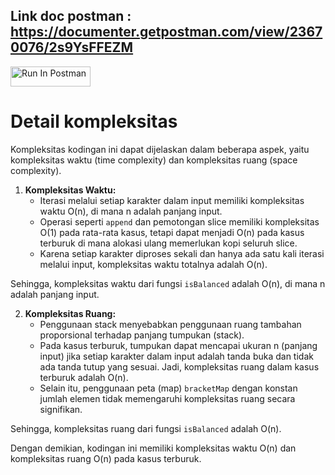 ## Link doc postman : https://documenter.getpostman.com/view/23670076/2s9YsFFEZM
[<img src="https://run.pstmn.io/button.svg" alt="Run In Postman" style="width: 128px; height: 32px;">](https://god.gw.postman.com/run-collection/23670076-291eb1d9-5737-460b-a802-041f3fc16be1?action=collection%2Ffork&source=rip_markdown&collection-url=entityId%3D23670076-291eb1d9-5737-460b-a802-041f3fc16be1%26entityType%3Dcollection%26workspaceId%3D60c92e9e-e77c-4a32-8bd1-d67d468e2acb)

# Detail kompleksitas

Kompleksitas kodingan ini dapat dijelaskan dalam beberapa aspek, yaitu kompleksitas waktu (time complexity) dan kompleksitas ruang (space complexity).

1. **Kompleksitas Waktu:**
   - Iterasi melalui setiap karakter dalam input memiliki kompleksitas waktu O(n), di mana n adalah panjang input.
   - Operasi seperti `append` dan pemotongan slice memiliki kompleksitas O(1) pada rata-rata kasus, tetapi dapat menjadi O(n) pada kasus terburuk di mana alokasi ulang memerlukan kopi seluruh slice.
   - Karena setiap karakter diproses sekali dan hanya ada satu kali iterasi melalui input, kompleksitas waktu totalnya adalah O(n).

Sehingga, kompleksitas waktu dari fungsi `isBalanced` adalah O(n), di mana n adalah panjang input.

2. **Kompleksitas Ruang:**
   - Penggunaan stack menyebabkan penggunaan ruang tambahan proporsional terhadap panjang tumpukan (stack).
   - Pada kasus terburuk, tumpukan dapat mencapai ukuran n (panjang input) jika setiap karakter dalam input adalah tanda buka dan tidak ada tanda tutup yang sesuai. Jadi, kompleksitas ruang dalam kasus terburuk adalah O(n).
   - Selain itu, penggunaan peta (map) `bracketMap` dengan konstan jumlah elemen tidak memengaruhi kompleksitas ruang secara signifikan.

Sehingga, kompleksitas ruang dari fungsi `isBalanced` adalah O(n).

Dengan demikian, kodingan ini memiliki kompleksitas waktu O(n) dan kompleksitas ruang O(n) pada kasus terburuk.
